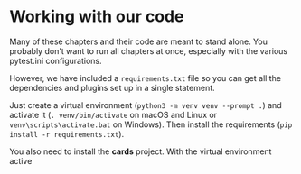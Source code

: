 # Working with our code

Many of these chapters and their code are meant to stand alone. You probably don't want to run all chapters at once, especially with the various pytest.ini configurations.

However, we have included a `requirements.txt` file so you can get all the dependencies and plugins set up in a single statement.

Just create a virtual environment (`python3 -m venv venv --prompt .`) and activate it (`. venv/bin/activate` on macOS and Linux or `venv\scripts\activate.bat` on Windows). Then install the requirements (`pip install -r requirements.txt`).

You also need to install the **cards** project. With the virtual environment active